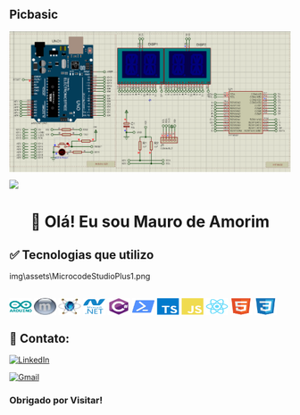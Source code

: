 ## Picbasic

<img src="img\assets\HT16k33_PCB_14Seg.gif" alt="Capa" width="1920px" align="center">

![](https://komarev.com/ghpvc/?username=mdawebbr&color=006bed)

<h1 align="center">👋 Olá! Eu sou Mauro de Amorim</h1>


<h2 id="tecnologias">✅ Tecnologias que utilizo</h2>
img\assets\MicrocodeStudioPlus1.png
<p>
<div style="display: inline_block"><br>
 <img align="center" alt="MDA-Arduino" height="30" width="40" src="https://raw.githubusercontent.com/devicons/devicon/master/icons/arduino/arduino-original-wordmark.svg">
  <img align="center" alt="MDA-Arduino" height="30" width="40" src="img\assets\MicrocodeStudioPlus2.png">
  <img align="center" alt="MDA-Proteus" height="30" width="40" src="img/assets/Proteus_Design_Suite_Atom_Logo.svg"  alt="Proteus Isis">
  <img align="center" alt="MDA-Dot.Net" height="30" width="40" src="img/assets/dot-net-plain-wordmark.svg">
  <img align="center" alt="MDA-Csharp" height="30" width="40" src="img/assets/csharp-original.svg">	
   <img align="center" alt="MDA-PowerShell" height="30" width="40" src="https://raw.githubusercontent.com/devicons/devicon/master/icons/powershell/powershell-original.svg">
   <img align="center" alt="MDA-Ts" height="30" width="40" src="https://raw.githubusercontent.com/devicons/devicon/master/icons/typescript/typescript-plain.svg">	
  <img align="center" alt="MDA-Js" height="30" width="40" src="https://raw.githubusercontent.com/devicons/devicon/master/icons/javascript/javascript-plain.svg">
  <img align="center" alt="MDA-React" height="30" width="40" src="https://raw.githubusercontent.com/devicons/devicon/master/icons/react/react-original.svg">
  <img align="center" alt="MDA-HTML" height="30" width="40" src="https://raw.githubusercontent.com/devicons/devicon/master/icons/html5/html5-original.svg">
  <img align="center" alt="MDA-CSS" height="30" width="40" src="https://raw.githubusercontent.com/devicons/devicon/master/icons/css3/css3-original.svg">
  
</div>
</p>
<h2 id="contato">💬 Contato:</h2>

<p>

[![LinkedIn](https://img.shields.io/badge/LinkedIn-mauro--de--amorim--677152126-0A66C2?style=for-the-badge&logo=linkedin&logoColor=white)](https://www.linkedin.com/in/mauro-de-amorim-677152126)

[![Gmail](https://img.shields.io/badge/Gmail-maurodeamorim1@gmail.com-D14836?style=for-the-badge&logo=gmail&logoColor=white)](mailto:maurodeamorim1@gmail.com)

</p>

<h3>Obrigado por Visitar!</h3>


